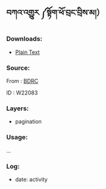 ## བཀའ་འགྱུར ༼སྟོག་ཕོ་བྲང་བྲིས་མ།）

### Downloads:
- [Plain Text](https://github.com/OpenPecha/P000003/releases/download/v01/3.zip)

### Source:
From : [BDRC](https://www.tbrc.org/?locale=bo#!rid=W22083)

ID : W22083

### Layers:
- pagination

### Usage:
...

### Log:
- date: activity
